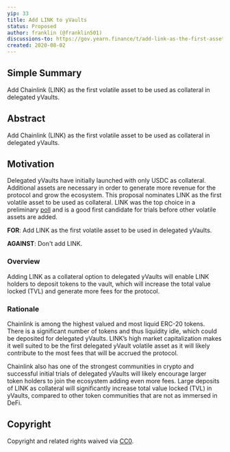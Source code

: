 ```yaml
---
yip: 33
title: Add LINK to yVaults
status: Proposed
author: franklin (@franklin501)
discussions-to: https://gov.yearn.finance/t/add-link-as-the-first-asset-for-the-upcoming-delegated-yvaults-release/847
created: 2020-08-02
---
```


## Simple Summary

Add Chainlink (LINK) as the first volatile asset to be used as collateral in delegated yVaults.

## Abstract

Add Chainlink (LINK) as the first volatile asset to be used as collateral in delegated yVaults.

## Motivation

Delegated yVaults have initially launched with only USDC as collateral. Additional assets are necessary in order to generate more revenue for the protocol and grow the ecosystem. This proposal nominates LINK as the first volatile asset to be used as collateral. LINK was the top choice in a preliminary [poll](https://gov.yearn.finance/t/add-link-as-the-first-asset-for-the-upcoming-delegated-yvaults-release/847/7) and is a good first candidate for trials before other volatile assets are added.

**FOR**: Add LINK as the first volatile asset to be used in delegated yVaults.

**AGAINST**: Don't add LINK.

### Overview

Adding LINK as a collateral option to delegated yVaults will enable LINK holders to deposit tokens to the vault, which will increase the total value locked (TVL) and generate more fees for the protocol.

### Rationale

Chainlink is among the highest valued and most liquid ERC-20 tokens. There is a significant number of tokens and thus liquidity idle, which could be deposited for delegated yVaults. LINK’s high market capitalization makes it well suited to be the first delegated yVault volatile asset as it will likely contribute to the most fees that will be accrued the protocol.

Chainlink also has one of the strongest communities in crypto and successful initial trials of delegated yVaults will likely encourage larger token holders to join the ecosystem adding even more fees. Large deposits of LINK as collateral will significantly increase total value locked (TVL) in yVaults, compared to other token communities that are not as immersed in DeFi.

## Copyright

Copyright and related rights waived via [CC0](https://creativecommons.org/publicdomain/zero/1.0/).
